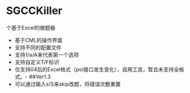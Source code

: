 # SGCCKiller
个基于Excel的做题器
- 基于CML的操作界面
- 支持不同的配置文件
- 支持1/a/A来代表第一个选项
- 支持自定义T/F标识
- 仅支持04后的Excel格式（poi接口发生变化），自用工具，暂且未支持全格式。- 
##Ver1.3
- 可以通过输入s/S来skip改题，将错误次数重置